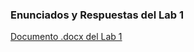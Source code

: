 ### Enunciados y Respuestas del Lab 1

[Documento .docx del Lab 1](https://docs.google.com/document/d/1pLA5UNLRLvYMHlbG6ETrfiprflstB_9w/edit?usp=sharing&ouid=112202134691698638950&rtpof=true&sd=true "Documento ")
